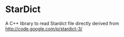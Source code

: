 StarDict
========

A C++ library to read Stardict file directly derived from http://code.google.com/p/stardict-3/
